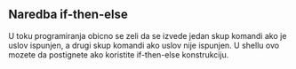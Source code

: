 ## Naredba if-then-else

U toku programiranja obicno se zeli da se izvede jedan skup komandi ako je uslov ispunjen, a drugi skup komandi ako uslov nije ispunjen.
U shellu ovo mozete da postignete ako koristite if-then-else konstrukciju.
